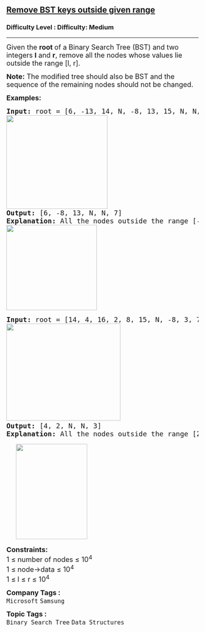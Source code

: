 <h2><a href="https://www.geeksforgeeks.org/problems/remove-bst-keys-outside-given-range/1?_gl=1*1oqcjo9*_up*MQ..*_gs*MQ..&gclid=CjwKCAjwr8LHBhBKEiwAy47uUnegvSHv92sl0ouQSN-Htcuv2EPkKfdDap7d93C13WVvZbr_YArl0hoCZtAQAvD_BwE&gbraid=0AAAAAC9yBkBGm9UDQCo_Ze4C_eWy7nR8y">Remove BST keys outside given range</a></h2><h3>Difficulty Level : Difficulty: Medium</h3><hr><div class="problems_problem_content__Xm_eO"><p><span style="font-size: 18px;">Given the <strong>root </strong>of a Binary Search Tree (BST) and two integers <strong>l</strong> and <strong>r</strong>, remove all the nodes whose values lie outside the range [l, r].</span></p>
<p><span style="font-size: 18px;"><strong>Note:</strong> The modified tree should also be BST and the sequence of the remaining nodes should not be changed.</span></p>
<p><strong><span style="font-size: 18px;">Examples:</span></strong></p>
<pre><strong><span style="font-size: 18px;">Input: </span></strong><span style="font-size: 18px;">root = [6, -13, 14, N, -8, 13, 15, N, N, 7], </span><span style="font-size: 18px;">l = -10, r = 13</span>
<span style="font-size: 18px;"><img src="https://media.geeksforgeeks.org/img-practice/prod/addEditProblem/913250/Web/Other/blobid0_1760417976.jpg" width="265" height="246"></span>
<strong><span style="font-size: 18px;">Output: </span></strong><span style="font-size: 18px;">[6, -8, 13, N, N, 7]</span><br><strong><span style="font-size: 18px;">Explanation: </span></strong><span style="font-size: 18px;">All the nodes outside the range [-10, 13] are removed and the modified tree is a valid BST.</span>
<span style="font-size: 18px;"><img src="https://media.geeksforgeeks.org/img-practice/prod/addEditProblem/913250/Web/Other/blobid1_1760417983.jpg" width="237" height="224"></span>
</pre>
<pre><strong><span style="font-size: 18px;">Input: </span></strong><span style="font-size: 18px;">root = [14, 4, 16, 2, 8, 15, N, -8, 3, 7, 10], </span><span style="font-size: 18px;">l = 2, r = 6</span><span style="font-size: 18px;"><br></span><img src="https://media.geeksforgeeks.org/img-practice/prod/addEditProblem/913250/Web/Other/blobid2_1760444733.jpg" width="299" height="255"> <br><strong><span style="font-size: 18px;">Output: </span></strong><span style="font-size: 18px;">[4, 2, N, N, 3]</span>
<strong><span style="font-size: 18px;">Explanation: </span></strong><span style="font-size: 18px;">All the nodes outside the range [2, 6] are removed and the modified tree is a valid BST.</span><br><br>&nbsp; &nbsp;<img src="https://media.geeksforgeeks.org/img-practice/prod/addEditProblem/913250/Web/Other/blobid1_1760444076.jpg" width="187" height="250"></pre>
<div><strong><span style="font-size: 18px;">Constraints:</span></strong></div>
<div><span style="font-size: 18px;">1 ≤ number of nodes ≤ 10<sup>4</sup><br>1 ≤ node-&gt;data ≤ 10<sup>4</sup></span></div>
<div><span style="font-size: 18px;"><span style="font-size: 18px;">1 ≤ l&nbsp;</span></span><span style="font-size: 18px;">≤ r ≤ 10<sup>4</sup></span></div></div><p><span style=font-size:18px><strong>Company Tags : </strong><br><code>Microsoft</code>&nbsp;<code>Samsung</code>&nbsp;<br><p><span style=font-size:18px><strong>Topic Tags : </strong><br><code>Binary Search Tree</code>&nbsp;<code>Data Structures</code>&nbsp;